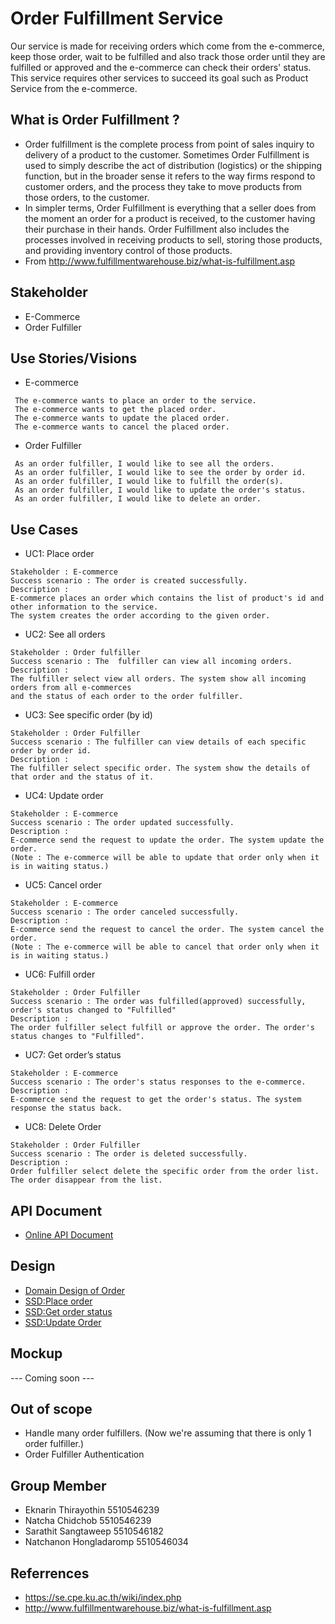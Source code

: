 # Order Fulfillment Service
 Our service is made for receiving orders which come from the e-commerce, keep those order, wait to be fulfilled and also track those order until they are fulfilled or approved and the e-commerce can check their orders' status. 
 This service requires other services to succeed its goal such as Product Service from the e-commerce.

## What is Order Fulfillment ?
* Order fulfillment is the complete process from point of sales inquiry to delivery of a product to the customer. Sometimes Order Fulfillment is used to simply describe the act of distribution (logistics) or the shipping function, but in the broader sense it refers to the way firms respond to customer orders, and the process they take to move products from those orders, to the customer.
* In simpler terms, Order Fulfillment is everything that a seller does from the moment an order for a product is received, to the customer having their purchase in their hands. Order Fulfillment also includes the processes involved in receiving products to sell, storing those products, and providing inventory control of those products.
* From http://www.fulfillmentwarehouse.biz/what-is-fulfillment.asp

## Stakeholder
* E-Commerce
* Order Fulfiller

## Use Stories/Visions

* E-commerce
```
 The e-commerce wants to place an order to the service.
 The e-commerce wants to get the placed order.
 The e-commerce wants to update the placed order.
 The e-commerce wants to cancel the placed order.
```

* Order Fulfiller
```
 As an order fulfiller, I would like to see all the orders.
 As an order fulfiller, I would like to see the order by order id.
 As an order fulfiller, I would like to fulfill the order(s).
 As an order fulfiller, I would like to update the order's status.
 As an order fulfiller, I would like to delete an order.
```

## Use Cases
* UC1: Place order
```
Stakeholder : E-commerce
Success scenario : The order is created successfully.
Description :
E-commerce places an order which contains the list of product's id and other information to the service.
The system creates the order according to the given order.
```
* UC2: See all orders
```
Stakeholder : Order fulfiller
Success scenario : The  fulfiller can view all incoming orders.
Description :
The fulfiller select view all orders. The system show all incoming orders from all e-commerces
and the status of each order to the order fulfiller.
```
* UC3: See specific order (by id)
```
Stakeholder : Order Fulfiller
Success scenario : The fulfiller can view details of each specific order by order id.
Description : 
The fulfiller select specific order. The system show the details of that order and the status of it.
```
* UC4: Update order
```
Stakeholder : E-commerce
Success scenario : The order updated successfully.
Description : 
E-commerce send the request to update the order. The system update the order.
(Note : The e-commerce will be able to update that order only when it is in waiting status.)
```
* UC5: Cancel order
```
Stakeholder : E-commerce
Success scenario : The order canceled successfully.
Description :
E-commerce send the request to cancel the order. The system cancel the order.
(Note : The e-commerce will be able to cancel that order only when it is in waiting status.)
```
* UC6: Fulfill order
```
Stakeholder : Order Fulfiller 
Success scenario : The order was fulfilled(approved) successfully, order's status changed to "Fulfilled"
Description :
The order fulfiller select fulfill or approve the order. The order's status changes to "Fulfilled".
```
* UC7: Get order’s status 
```
Stakeholder : E-commerce
Success scenario : The order's status responses to the e-commerce.
Description :
E-commerce send the request to get the order's status. The system response the status back.
```
* UC8: Delete Order
```
Stakeholder : Order Fulfiller 
Success scenario : The order is deleted successfully.
Description :
Order fulfiller select delete the specific order from the order list. The order disappear from the list. 
```
## API Document
* [Online API Document](https://docs.google.com/document/d/1L6OOY9A68hwQ-QJjaWAAZAKGnS31ZiXh1P3-_lgny4s/edit?usp=sharing)

## Design
* [Domain Design of Order](https://docs.google.com/drawings/d/1lcKgqQiR_A4yD_TW3QE5BHE_GkrkW-KHhvpIsrvY0Dw/edit?usp=sharing)
* [SSD:Place order](https://docs.google.com/drawings/d/1XZY_FO9gRhPT2xQOgvdKUU1Gy6yEnUnTmgivQnZfEsQ/edit?usp=sharing)
* [SSD:Get order status](https://docs.google.com/drawings/d/1U-1y4WC9OOypi7_ME-ieggCHqoAw2igp735n1NtPqyY/edit?usp=sharing)
* [SSD:Update Order](https://docs.google.com/drawings/d/12zj5KmVS9yWLgFNWEQY1IOlcXtSIw07xulZCbQDIIdY/edit?usp=sharing)
 
## Mockup
--- Coming soon ---

## Out of scope
* Handle many order fulfillers. (Now we're assuming that there is only 1 order fulfiller.)
* Order Fulfiller Authentication

## Group Member
* Eknarin Thirayothin	   5510546239
* Natcha  Chidchob 		    5510546239
* Sarathit  Sangtaweep 	 5510546182
* Natchanon Hongladaromp 5510546034

## Referrences
* https://se.cpe.ku.ac.th/wiki/index.php
* http://www.fulfillmentwarehouse.biz/what-is-fulfillment.asp

